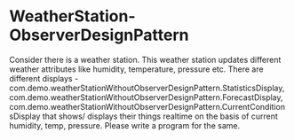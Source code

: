 # WeatherStation-ObserverDesignPattern
Consider there is a weather station. This weather 
station updates different weather attributes like 
humidity, temperature, pressure etc. There are 
different displays - com.demo.weatherStationWithoutObserverDesignPattern.StatisticsDisplay, 
com.demo.weatherStationWithoutObserverDesignPattern.ForecastDisplay, com.demo.weatherStationWithoutObserverDesignPattern.CurrentConditionsDisplay that 
shows/ displays their things realtime on the basis
of current humidity, temp, pressure. Please write a program for the same.